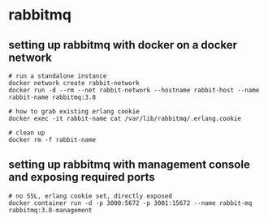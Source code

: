 # rabbitmq

## setting up rabbitmq with docker on a docker network
```
# run a standalone instance
docker network create rabbit-network
docker run -d --rm --net rabbit-network --hostname rabbit-host --name rabbit-name rabbitmq:3.8

# how to grab existing erlang cookie
docker exec -it rabbit-name cat /var/lib/rabbitmq/.erlang.cookie

# clean up
docker rm -f rabbit-name
```

## setting up rabbitmq with management console and exposing required ports
```
# no SSL, erlang cookie set, directly exposed
docker container run -d -p 3000:5672 -p 3001:15672 --name rabbit-mq rabbitmq:3.8-management  
```